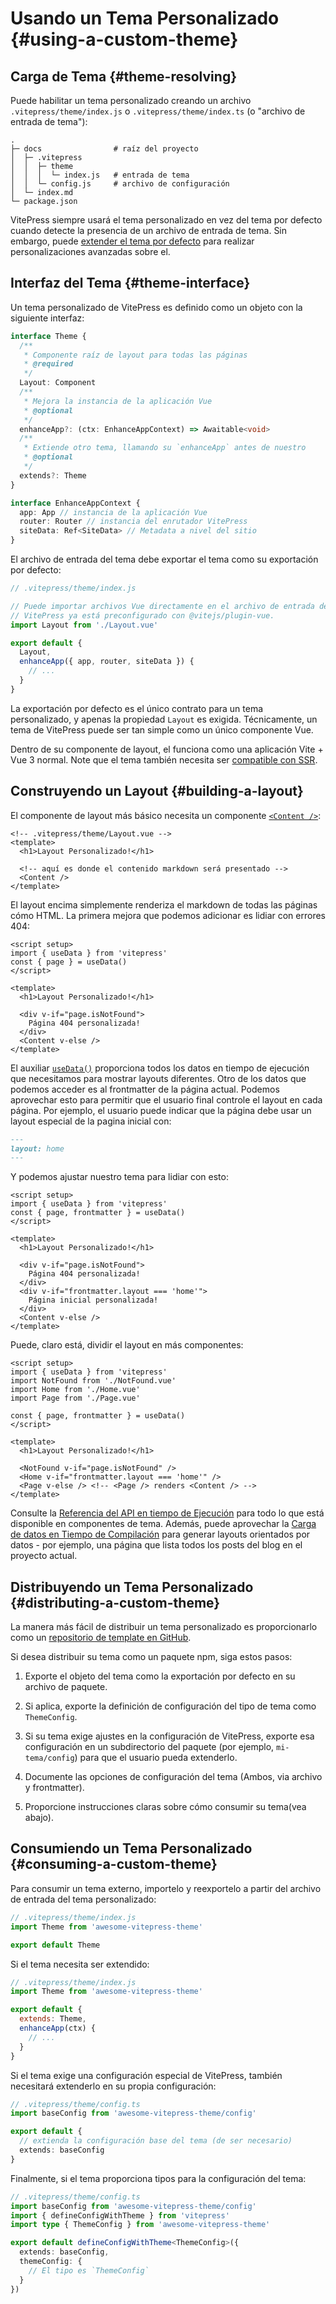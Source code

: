 # Usando un Tema Personalizado {#using-a-custom-theme}

## Carga de Tema {#theme-resolving}

Puede habilitar un tema personalizado creando un archivo `.vitepress/theme/index.js` o `.vitepress/theme/index.ts` (o "archivo de entrada de tema"):

```
.
├─ docs                # raíz del proyecto
│  ├─ .vitepress
│  │  ├─ theme
│  │  │  └─ index.js   # entrada de tema
│  │  └─ config.js     # archivo de configuración
│  └─ index.md
└─ package.json
```

VitePress siempre usará el tema personalizado en vez del tema por defecto cuando detecte la presencia de un archivo de entrada de tema. Sin embargo, puede [extender el tema por defecto](./extending-default-theme) para realizar personalizaciones avanzadas sobre el.

## Interfaz del Tema {#theme-interface}

Un tema personalizado de VitePress es definido como un objeto con la siguiente interfaz:

```ts
interface Theme {
  /**
   * Componente raíz de layout para todas las páginas
   * @required
   */
  Layout: Component
  /**
   * Mejora la instancia de la aplicación Vue
   * @optional
   */
  enhanceApp?: (ctx: EnhanceAppContext) => Awaitable<void>
  /**
   * Extiende otro tema, llamando su `enhanceApp` antes de nuestro
   * @optional
   */
  extends?: Theme
}

interface EnhanceAppContext {
  app: App // instancia de la aplicación Vue
  router: Router // instancia del enrutador VitePress
  siteData: Ref<SiteData> // Metadata a nivel del sitio
}
```

El archivo de entrada del tema debe exportar el tema como su exportación por defecto:

```js
// .vitepress/theme/index.js

// Puede importar archivos Vue directamente en el archivo de entrada del tema
// VitePress ya está preconfigurado con @vitejs/plugin-vue.
import Layout from './Layout.vue'

export default {
  Layout,
  enhanceApp({ app, router, siteData }) {
    // ...
  }
}
```

La exportación por defecto es el único contrato para un tema personalizado, y apenas la propiedad `Layout` es exigida. Técnicamente, un tema de VitePress puede ser tan simple como un único componente Vue.

Dentro de su componente de layout, el funciona como una aplicación Vite + Vue 3 normal. Note que el tema también necesita ser [compatible con SSR](./ssr-compat).

## Construyendo un Layout {#building-a-layout}

El componente de layout más básico necesita un componente [`<Content />`](../reference/runtime-api#content):

```vue
<!-- .vitepress/theme/Layout.vue -->
<template>
  <h1>Layout Personalizado!</h1>

  <!-- aquí es donde el contenido markdown será presentado -->
  <Content />
</template>
```

El layout encima simplemente renderiza el markdown de todas las páginas cómo HTML. La primera mejora que podemos adicionar es lidiar con errores 404:

```vue{1-4,9-12}
<script setup>
import { useData } from 'vitepress'
const { page } = useData()
</script>

<template>
  <h1>Layout Personalizado!</h1>

  <div v-if="page.isNotFound">
    Página 404 personalizada!
  </div>
  <Content v-else />
</template>
```

El auxiliar [`useData()`](../reference/runtime-api#usedata) proporciona todos los datos en tiempo de ejecución que necesitamos para mostrar layouts diferentes. Otro de los datos que podemos acceder es al frontmatter de la página actual. Podemos aprovechar esto para permitir que el usuario final controle el layout en cada página. Por ejemplo, el usuario puede indicar que la página debe usar un layout especial de la pagina inicial con:

```md
---
layout: home
---
```

Y podemos ajustar nuestro tema para lidiar con esto:

```vue{3,12-14}
<script setup>
import { useData } from 'vitepress'
const { page, frontmatter } = useData()
</script>

<template>
  <h1>Layout Personalizado!</h1>

  <div v-if="page.isNotFound">
    Página 404 personalizada!
  </div>
  <div v-if="frontmatter.layout === 'home'">
    Página inicial personalizada!
  </div>
  <Content v-else />
</template>
```

Puede, claro está, dividir el layout en más componentes:

```vue{3-5,12-15}
<script setup>
import { useData } from 'vitepress'
import NotFound from './NotFound.vue'
import Home from './Home.vue'
import Page from './Page.vue'

const { page, frontmatter } = useData()
</script>

<template>
  <h1>Layout Personalizado!</h1>

  <NotFound v-if="page.isNotFound" />
  <Home v-if="frontmatter.layout === 'home'" />
  <Page v-else /> <!-- <Page /> renders <Content /> -->
</template>
```

Consulte la [Referencia del API en tiempo de Ejecución](../reference/runtime-api) para todo lo que está disponible en componentes de tema. Además, puede aprovechar la [Carga de datos en Tiempo de Compilación](./data-loading) para generar layouts orientados por datos - por ejemplo, una página que lista todos los posts del blog en el proyecto actual.

## Distribuyendo un Tema Personalizado {#distributing-a-custom-theme}

La manera más fácil de distribuir un tema personalizado es proporcionarlo como un [repositorio de template en GitHub](https://docs.github.com/es/repositories/creating-and-managing-repositories/creating-a-template-repository).

Si desea distribuir su tema como un paquete npm, siga estos pasos:

1. Exporte el objeto del tema como la exportación por defecto en su archivo de paquete.

2. Si aplica, exporte la definición de configuración del tipo de tema como `ThemeConfig`.

3. Si su tema exige ajustes en la configuración de VitePress, exporte esa configuración en un subdirectorio del paquete (por ejemplo, `mi-tema/config`) para que el usuario pueda extenderlo.

4. Documente las opciones de configuración del tema (Ambos, via archivo y frontmatter).

5. Proporcione instrucciones claras sobre cómo consumir su tema(vea abajo).

## Consumiendo un Tema Personalizado {#consuming-a-custom-theme}

Para consumir un tema externo, importelo y reexportelo a partir del archivo de entrada del tema personalizado:

```js
// .vitepress/theme/index.js
import Theme from 'awesome-vitepress-theme'

export default Theme
```

Si el tema necesita ser extendido:

```js
// .vitepress/theme/index.js
import Theme from 'awesome-vitepress-theme'

export default {
  extends: Theme,
  enhanceApp(ctx) {
    // ...
  }
}
```

Si el tema exige una configuración especial de VitePress, también necesitará extenderlo en su propia configuración:

```ts
// .vitepress/theme/config.ts
import baseConfig from 'awesome-vitepress-theme/config'

export default {
  // extienda la configuración base del tema (de ser necesario)
  extends: baseConfig
}
```

Finalmente, si el tema proporciona tipos para la configuración del tema:

```ts
// .vitepress/theme/config.ts
import baseConfig from 'awesome-vitepress-theme/config'
import { defineConfigWithTheme } from 'vitepress'
import type { ThemeConfig } from 'awesome-vitepress-theme'

export default defineConfigWithTheme<ThemeConfig>({
  extends: baseConfig,
  themeConfig: {
    // El tipo es `ThemeConfig`
  }
})
```
